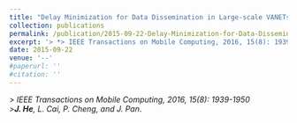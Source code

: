 ```yaml
---
title: "Delay Minimization for Data Dissemination in Large-scale VANETs with Buses and Taxis"
collection: publications
permalink: /publication/2015-09-22-Delay-Minimization-for-Data-Dissemination/
excerpt: '> *> IEEE Transactions on Mobile Computing, 2016, 15(8): 1939-1950*<br>> ***J. He**, L. Cai, P. Cheng, and J. Pan*.'
date: 2015-09-22
venue: '--'
#paperurl: ''
#citation: ''
---
```

*> IEEE Transactions on Mobile Computing, 2016, 15(8): 1939-1950*  
*>**J. He**, L. Cai, P. Cheng, and J. Pan*.